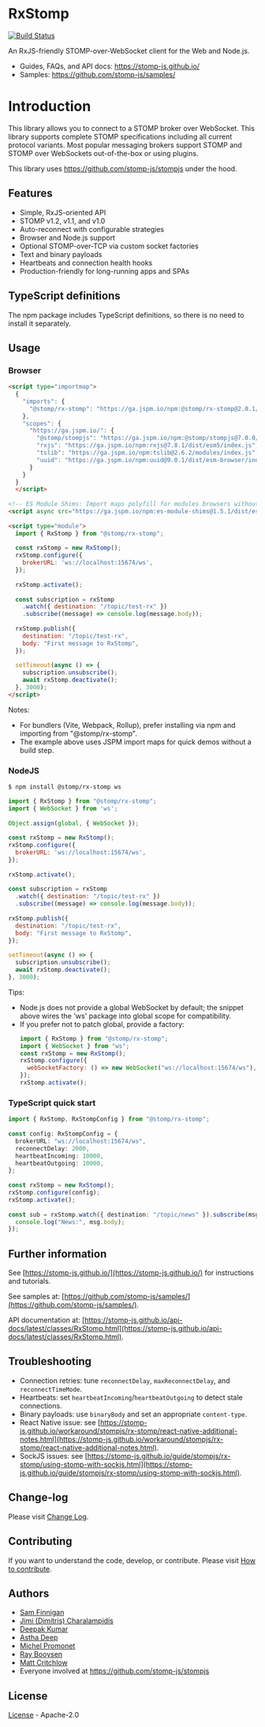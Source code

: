 # RxStomp

[![Build Status](https://travis-ci.org/stomp-js/rx-stomp.svg?branch=master)](https://travis-ci.org/stomp-js/rx-stomp)

An RxJS-friendly STOMP-over-WebSocket client for the Web and Node.js.

- Guides, FAQs, and API docs: https://stomp-js.github.io/
- Samples: https://github.com/stomp-js/samples/
 
# Introduction
 
This library allows you to connect to a STOMP broker over WebSocket. This library
supports complete STOMP specifications including all current protocol variants. Most
popular messaging brokers support STOMP and STOMP over WebSockets out-of-the-box
or using plugins.
 
This library uses https://github.com/stomp-js/stompjs under the hood.
 
## Features
 
- Simple, RxJS-oriented API
- STOMP v1.2, v1.1, and v1.0
- Auto-reconnect with configurable strategies
- Browser and Node.js support
- Optional STOMP-over-TCP via custom socket factories
- Text and binary payloads
- Heartbeats and connection health hooks
- Production-friendly for long-running apps and SPAs
 
## TypeScript definitions
 
The npm package includes TypeScript definitions, so there is no need to install it separately.
 
## Usage
 
### Browser
 
```html
<script type="importmap">
  {
    "imports": {
      "@stomp/rx-stomp": "https://ga.jspm.io/npm:@stomp/rx-stomp@2.0.1/esm6/index.js"
    },
    "scopes": {
      "https://ga.jspm.io/": {
        "@stomp/stompjs": "https://ga.jspm.io/npm:@stomp/stompjs@7.0.0/esm6/index.js",
        "rxjs": "https://ga.jspm.io/npm:rxjs@7.8.1/dist/esm5/index.js",
        "tslib": "https://ga.jspm.io/npm:tslib@2.6.2/modules/index.js",
        "uuid": "https://ga.jspm.io/npm:uuid@9.0.1/dist/esm-browser/index.js"
      }
    }
  }
  </script>
 
<!-- ES Module Shims: Import maps polyfill for modules browsers without import maps support (all except Chrome 89+) -->
<script async src="https://ga.jspm.io/npm:es-module-shims@1.5.1/dist/es-module-shims.js" crossorigin="anonymous"></script>
 
<script type="module">
  import { RxStomp } from "@stomp/rx-stomp";
 
  const rxStomp = new RxStomp();
  rxStomp.configure({
    brokerURL: 'ws://localhost:15674/ws',
  });
 
  rxStomp.activate();
 
  const subscription = rxStomp
    .watch({ destination: "/topic/test-rx" })
    .subscribe((message) => console.log(message.body));
 
  rxStomp.publish({
    destination: "/topic/test-rx",
    body: "First message to RxStomp",
  });
 
  setTimeout(async () => {
    subscription.unsubscribe();
    await rxStomp.deactivate();
  }, 3000);
</script>
```
 
Notes:
- For bundlers (Vite, Webpack, Rollup), prefer installing via npm and importing from "@stomp/rx-stomp".
- The example above uses JSPM import maps for quick demos without a build step.
 
### NodeJS
 
```bash
$ npm install @stomp/rx-stomp ws
```
 
```javascript
import { RxStomp } from "@stomp/rx-stomp";
import { WebSocket } from 'ws';
 
Object.assign(global, { WebSocket });
 
const rxStomp = new RxStomp();
rxStomp.configure({
  brokerURL: 'ws://localhost:15674/ws',
});
 
rxStomp.activate();
 
const subscription = rxStomp
  .watch({ destination: "/topic/test-rx" })
  .subscribe((message) => console.log(message.body));
 
rxStomp.publish({
  destination: "/topic/test-rx",
  body: "First message to RxStomp",
});
 
setTimeout(async () => {
  subscription.unsubscribe();
  await rxStomp.deactivate();
}, 3000);
```
 
Tips:
- Node.js does not provide a global WebSocket by default; the snippet above wires the 'ws' package into global scope for compatibility.
- If you prefer not to patch global, provide a factory:
  ```javascript
  import { RxStomp } from "@stomp/rx-stomp";
  import { WebSocket } from "ws";
  const rxStomp = new RxStomp();
  rxStomp.configure({
    webSocketFactory: () => new WebSocket("ws://localhost:15674/ws"),
  });
  rxStomp.activate();
  ```
 
### TypeScript quick start
 
```typescript
import { RxStomp, RxStompConfig } from "@stomp/rx-stomp";
 
const config: RxStompConfig = {
  brokerURL: "ws://localhost:15674/ws",
  reconnectDelay: 2000,
  heartbeatIncoming: 10000,
  heartbeatOutgoing: 10000,
};
 
const rxStomp = new RxStomp();
rxStomp.configure(config);
rxStomp.activate();
 
const sub = rxStomp.watch({ destination: "/topic/news" }).subscribe(msg => {
  console.log("News:", msg.body);
});
```
 
## Further information
 
See [https://stomp-js.github.io/](https://stomp-js.github.io/) for instructions and tutorials.
 
See samples at: [https://github.com/stomp-js/samples/](https://github.com/stomp-js/samples/).
 
API documentation at:
[https://stomp-js.github.io/api-docs/latest/classes/RxStomp.html](https://stomp-js.github.io/api-docs/latest/classes/RxStomp.html).
 
## Troubleshooting
 
- Connection retries: tune `reconnectDelay`, `maxReconnectDelay`, and `reconnectTimeMode`.
- Heartbeats: set `heartbeatIncoming`/`heartbeatOutgoing` to detect stale connections.
- Binary payloads: use `binaryBody` and set an appropriate `content-type`.
- React Native issue: see [https://stomp-js.github.io/workaround/stompjs/rx-stomp/react-native-additional-notes.html](https://stomp-js.github.io/workaround/stompjs/rx-stomp/react-native-additional-notes.html).
- SockJS issues: see [https://stomp-js.github.io/guide/stompjs/rx-stomp/using-stomp-with-sockjs.html](https://stomp-js.github.io/guide/stompjs/rx-stomp/using-stomp-with-sockjs.html).
 
## Change-log
 
Please visit [Change Log](Change-log.md).
 
## Contributing
 
If you want to understand the code, develop, or contribute. Please visit
[How to contribute](Contribute.md).
 
## Authors
 
- [Sam Finnigan](https://github.com/sjmf)
- [Jimi (Dimitris) Charalampidis](https://github.com/JimiC)
- [Deepak Kumar](https://github.com/kum-deepak)
- [Astha Deep](https://github.com/astha183)
- [Michel Promonet](https://github.com/mpromonet)
- [Ray Booysen](https://github.com/raybooysen)
- [Matt Critchlow](https://github.com/vigie)
- Everyone involved at https://github.com/stomp-js/stompjs
 
## License
 
[License](LICENSE) - Apache-2.0
